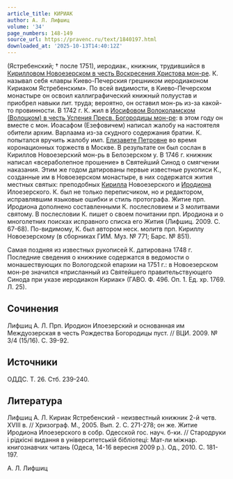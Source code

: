 ```yaml
---
article_title: КИРИАК
author: А. Л. Лифшиц
volume: '34'
page_numbers: 148-149
source_url: https://pravenc.ru/text/1840197.html
downloaded_at: '2025-10-13T14:40:12Z'
---
```


(Ястребенский; † после 1751), иеродиак., книжник, трудившийся в [Кирилловом Новоезерском в честь Воскресения Христова мон-ре](<https://pravenc.ru/text/Кирилловом Новоезерском в честь Воскресения Христова мон-ре.html>). К. называл себя «лавры Киево-Печерския грешником иеродиаконом Кириаком Ястребенским». По всей видимости, в Киево-Печерском монастыре он освоил каллиграфический книжный полуустав и приобрел навыки лит. труда; вероятно, он оставил мон-рь из-за какой-то провинности. В 1742 г. К. жил в [Иосифовом Волоколамском (Волоцком) в честь Успения Пресв. Богородицы мон-ре](<https://pravenc.ru/text/Иосифовом Волоколамском (Волоцком) в честь Успения Пресв  Богородицы мон-ре.html>): в этом году он вместе с мон. Иоасафом (Езефовичем) написал жалобу на настоятеля обители архим. Варлаама из-за скудного содержания братии. К. попытался вручить жалобу имп. [Елизавете Петровне](<https://pravenc.ru/text/Елизавета Петровна.html>) во время коронационных торжеств в Москве. В результате он был сослан в Кириллов Новоезерский мон-рь в Белозерском у. В 1746 г. книжник написал «всераболепное прошение» в Святейший Синод о смягчении наказания. Этим же годом датированы первые известные рукописи К., созданные им в Новоезерском монастыре, в них содержатся жития местных святых: преподобных [Кирилла](https://pravenc.ru/text/Кирилл.html) Новоезерского и [Иродиона](https://pravenc.ru/text/Иродиона.html) Илоезерского. К. был не только переписчиком, но и редактором, исправлявшим языковые ошибки и стиль протографа. Житие прп. Иродиона дополнено составленными К. послесловием и 3 молитвами святому. В послесловии К. пишет о своем почитании прп. Иродиона и о многолетних поисках исправного списка его Жития (Лифшиц. 2009. С. 67-68). По-видимому, К. был автором неск. молитв прп. Кириллу Новоезерскому (в сборниках ГИМ. Муз. № 771; Барс. № 851).

Самая поздняя из известных рукописей К. датирована 1748 г. Последние сведения о книжнике содержатся в ведомости о монашествующих по Вологодской епархии на 1751 г.: в Новоезерском мон-ре значился «присланный из Святейшего правительствующего Синода при указе иеродиакон Кириак» (ГАВО. Ф. 496. Оп. 1. Ед. хр. 1769. Л. 25).

## Сочинения

Лифшиц А. Л. Прп. Иродион Илоезерский и основанная им Междуозерская в честь Рождества Богородицы пуст. // ВЦИ. 2009. № 3/4 (15/16). С. 39-92.

## Источники

ОДДС. Т. 26. Стб. 239-240.

## Литература

Лифшиц А. Л. Кириак Ястребенский - неизвестный книжник 2-й четв. XVIII в. // Хризограф. М., 2005. Вып. 2. С. 271-278; он же. Житие Иродиона Илоезерского в собр. Одесской гос. науч. б-ки. // Стародруки i рiдкiснi видання в унiверситетськiй бiблiотецi: Мат-ли мiжнар. книгознавчих читань (Одеса, 14-16 вересня 2009 р.). Од., 2010. С. 181-197.

А. Л. Лифшиц
